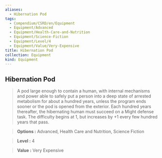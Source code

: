 ```yaml
---
aliases:
  - Hibernation Pod
tags:
  - Compendium/CSRD/en/Equipment
  - Equipment/Advanced
  - Equipment/Health-Care-and-Nutrition
  - Equipment/Science-Fiction
  - Equipment/Level/4
  - Equipment/Value/Very-Expensive
title: Hibernation Pod
collection: Equipment
kind: Equipment
---
```

## Hibernation Pod    
    
>A pod large enough to contain a human, with internal mechanisms and power able to safely put a person into a deep state of arrested metabolism for about a hundred years, unless the program ends sooner or the pod is opened from the exterior. Each hundred years thereafter, the hibernating human must succeed on a Might defense task. The difficulty begins at 1, but increases by +1 every few hundred years that pass.    
> **Options :** Advanced, Health Care and Nutrition, Science Fiction    
> **Level :** 4    
> **Value :** Very Expensive